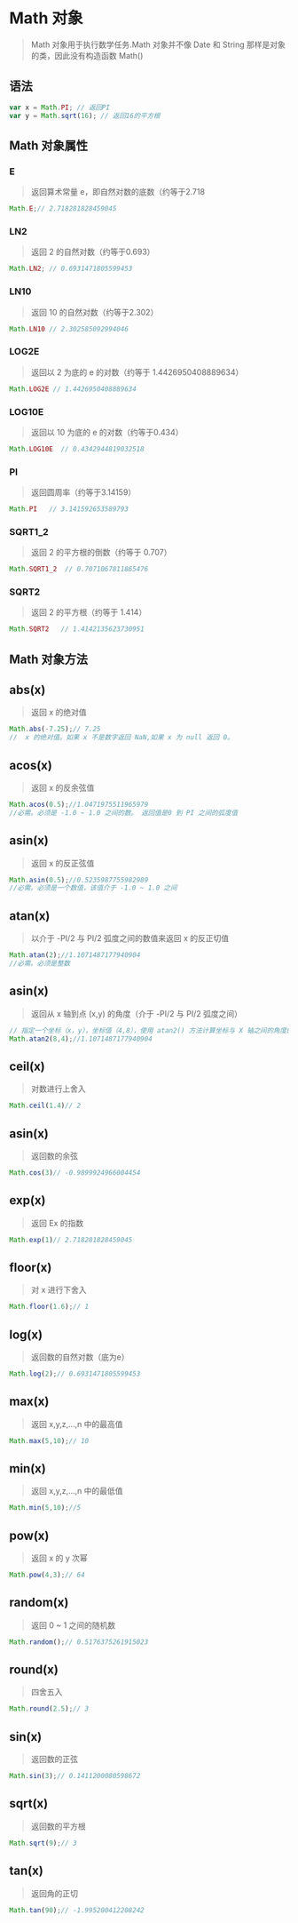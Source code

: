 # **Math 对象**

> Math 对象用于执行数学任务.Math 对象并不像 Date 和 String 那样是对象的类，因此没有构造函数 Math()

## **语法**

~~~js
var x = Math.PI; // 返回PI
var y = Math.sqrt(16); // 返回16的平方根
~~~

## **Math 对象属性**

### **E**
> 返回算术常量 e，即自然对数的底数（约等于2.718
~~~js
Math.E;// 2.718281828459045
~~~

### **LN2**
> 返回 2 的自然对数（约等于0.693）
~~~js
Math.LN2; // 0.6931471805599453
~~~

### **LN10**
> 返回 10 的自然对数（约等于2.302）
~~~js
Math.LN10 // 2.302585092994046
~~~

### **LOG2E**
> 返回以 2 为底的 e 的对数（约等于 1.4426950408889634）
~~~js
Math.LOG2E // 1.4426950408889634
~~~

### **LOG10E**
> 返回以 10 为底的 e 的对数（约等于0.434）
~~~js
Math.LOG10E  // 0.4342944819032518
~~~

### **PI**
> 返回圆周率（约等于3.14159）
~~~js
Math.PI   // 3.141592653589793
~~~

### **SQRT1_2**
> 返回 2 的平方根的倒数（约等于 0.707）
~~~js
Math.SQRT1_2  // 0.7071067811865476
~~~

### **SQRT2**
>返回 2 的平方根（约等于 1.414）
~~~js
Math.SQRT2   // 1.4142135623730951
~~~

## **Math 对象方法**

## **abs(x)**
> 返回 x 的绝对值

~~~js
Math.abs(-7.25);// 7.25
// 	x 的绝对值。如果 x 不是数字返回 NaN,如果 x 为 null 返回 0。
~~~

## **acos(x)**
> 返回 x 的反余弦值

~~~js
Math.acos(0.5);//1.0471975511965979
//必需。必须是 -1.0 ~ 1.0 之间的数。 返回值是0 到 PI 之间的弧度值
~~~

## **asin(x)**
> 返回 x 的反正弦值

~~~js
Math.asin(0.5);//0.5235987755982989
//必需。必须是一个数值，该值介于 -1.0 ~ 1.0 之间
~~~

## **atan(x)**
> 以介于 -PI/2 与 PI/2 弧度之间的数值来返回 x 的反正切值

~~~js
Math.atan(2);//1.1071487177940904
//必需。必须是整数
~~~

## **asin(x)**
>  返回从 x 轴到点 (x,y) 的角度（介于 -PI/2 与 PI/2 弧度之间）

~~~js
// 指定一个坐标（x，y），坐标值（4,8），使用 atan2() 方法计算坐标与 X 轴之间的角度的弧度
Math.atan2(8,4);//1.1071487177940904
~~~

## **ceil(x)**
>  对数进行上舍入

~~~js
Math.ceil(1.4)// 2
~~~

## **asin(x)**
>  返回数的余弦

~~~js
Math.cos(3)// -0.9899924966004454
~~~

## **exp(x)**
>  返回 Ex 的指数

~~~js
Math.exp(1)// 2.718281828459045
~~~

## **floor(x)**
> 对 x 进行下舍入

~~~js
Math.floor(1.6);// 1
~~~

## **log(x)**
> 返回数的自然对数（底为e）

~~~js
Math.log(2);// 0.6931471805599453
~~~

## **max(x)**
> 返回 x,y,z,...,n 中的最高值

~~~js
Math.max(5,10);// 10
~~~

## **min(x)**
> 返回 x,y,z,...,n 中的最低值

~~~js
Math.min(5,10);//5
~~~

## **pow(x)**
> 返回 x 的 y 次幂

~~~js
Math.pow(4,3);// 64
~~~

## **random(x)**
> 返回 0 ~ 1 之间的随机数

~~~js
Math.random();// 0.5176375261915023
~~~

## **round(x)**
> 四舍五入

~~~js
Math.round(2.5);// 3
~~~

## **sin(x)**
> 返回数的正弦

~~~js
Math.sin(3);// 0.1411200080598672
~~~

## **sqrt(x)**
> 返回数的平方根

~~~js
Math.sqrt(9);// 3
~~~


## **tan(x)**
> 返回角的正切

~~~js
Math.tan(90);// -1.995200412208242
~~~